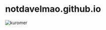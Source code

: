 # notdavelmao.github.io

![kuromer](https://github.com/notdavelmao/notdavelmao.github.io/assets/167662618/a35cdf49-25f2-4d44-8289-ceb6d9030bbe)
